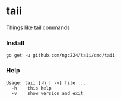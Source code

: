 # taii
Things like tail commands

### Install

```
go get -u github.com/ngc224/taii/cmd/taii
```

### Help

```
Usage: taii [-h | -v] file ...
  -h    this help
  -v    show version and exit
```